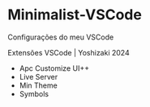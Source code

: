 # Minimalist-VSCode
Configurações do meu VSCode

Extensões VSCode | Yoshizaki 2024

- Apc Customize UI++
- Live Server
- Min Theme
- Symbols
